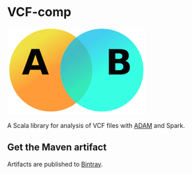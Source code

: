 # VCF-comp

![venn](img/venn.png)

A Scala library for analysis of VCF files with [ADAM](https://github.com/bigdatagenomics/adam) and Spark.

## Get the Maven artifact

Artifacts are published to [Bintray](https://bintray.com/tmoerman/maven/vcf-comp).